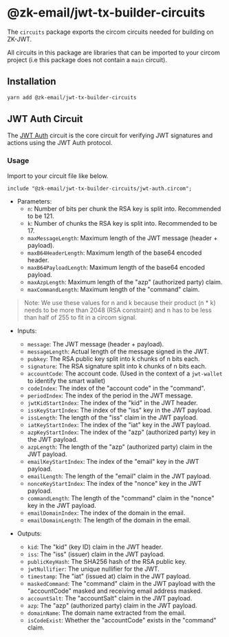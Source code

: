 # @zk-email/jwt-tx-builder-circuits

The `circuits` package exports the circom circuits needed for building on ZK-JWT.

All circuits in this package are libraries that can be imported to your circom project (i.e this package does not contain a `main` circuit).

## Installation

```bash
yarn add @zk-email/jwt-tx-builder-circuits
```

## JWT Auth Circuit

The [JWT Auth](./jwt-auth.circom) circuit is the core circuit for verifying JWT signatures and actions using the JWT Auth protocol.

### Usage

Import to your circuit file like below.

```circom
include "@zk-email/jwt-tx-builder-circuits/jwt-auth.circom";
```

-   Parameters:
    -   `n`: Number of bits per chunk the RSA key is split into. Recommended to be 121.
    -   `k`: Number of chunks the RSA key is split into. Recommended to be 17.
    -   `maxMessageLength`: Maximum length of the JWT message (header + payload).
    -   `maxB64HeaderLength`: Maximum length of the base64 encoded header.
    -   `maxB64PayloadLength`: Maximum length of the base64 encoded payload.
    -   `maxAzpLength`: Maximum length of the "azp" (authorized party) claim.
    -   `maxCommandLength`: Maximum length of the "command" claim.

> Note: We use these values for n and k because their product (n \* k) needs to be more than 2048 (RSA constraint) and n has to be less than half of 255 to fit in a circom signal.

-   Inputs:

    -   `message`: The JWT message (header + payload).
    -   `messageLength`: Actual length of the message signed in the JWT.
    -   `pubkey`: The RSA public key split into k chunks of n bits each.
    -   `signature`: The RSA signature split into k chunks of n bits each.
    -   `accountCode`: The account code. (Used in the context of a `jwt-wallet` to identify the smart wallet)
    -   `codeIndex`: The index of the "account code" in the "command".
    -   `periodIndex`: The index of the period in the JWT message.
    -   `jwtKidStartIndex`: The index of the "kid" in the JWT header.
    -   `issKeyStartIndex`: The index of the "iss" key in the JWT payload.
    -   `issLength`: The length of the "iss" claim in the JWT payload.
    -   `iatKeyStartIndex`: The index of the "iat" key in the JWT payload.
    -   `azpKeyStartIndex`: The index of the "azp" (authorized party) key in the JWT payload.
    -   `azpLength`: The length of the "azp" (authorized party) claim in the JWT payload.
    -   `emailKeyStartIndex`: The index of the "email" key in the JWT payload.
    -   `emailLength`: The length of the "email" claim in the JWT payload.
    -   `nonceKeyStartIndex`: The index of the "nonce" key in the JWT payload.
    -   `commandLength`: The length of the "command" claim in the "nonce" key in the JWT payload.
    -   `emailDomainIndex`: The index of the domain in the email.
    -   `emailDomainLength`: The length of the domain in the email.

-   Outputs:
    -   `kid`: The "kid" (key ID) claim in the JWT header.
    -   `iss`: The "iss" (issuer) claim in the JWT payload.
    -   `publicKeyHash`: The SHA256 hash of the RSA public key.
    -   `jwtNullifier`: The unique nullifier for the JWT.
    -   `timestamp`: The "iat" (issued at) claim in the JWT payload.
    -   `maskedCommand`: The "command" claim in the JWT payload with the "accountCode" masked and receiving email address masked.
    -   `accountSalt`: The "accountSalt" claim in the JWT payload.
    -   `azp`: The "azp" (authorized party) claim in the JWT payload.
    -   `domainName`: The domain name extracted from the email.
    -   `isCodeExist`: Whether the "accountCode" exists in the "command" claim.
